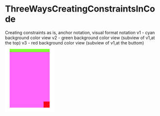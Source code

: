 # ThreeWaysCreatingConstraintsInCode
Creating constraints as is, anchor notation, visual format notation
v1 - cyan background color view
v2 - green background color view (subview of v1,at the top)
v3 - red background color view (subview of v1,at the buttom)
![Views](CreatingConstraintsInCode/views.png?raw=true "Views")
